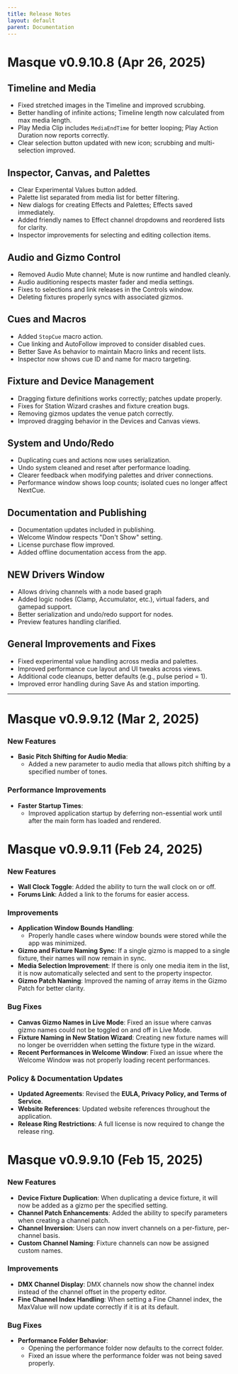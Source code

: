 ```yaml
---
title: Release Notes
layout: default
parent: Documentation
---
```

# Masque v0.9.10.8 (Apr 26, 2025)

## Timeline and Media
- Fixed stretched images in the Timeline and improved scrubbing.
- Better handling of infinite actions; Timeline length now calculated from max media length.
- Play Media Clip includes `MediaEndTime` for better looping; Play Action Duration now reports correctly.
- Clear selection button updated with new icon; scrubbing and multi-selection improved.

## Inspector, Canvas, and Palettes
- Clear Experimental Values button added.
- Palette list separated from media list for better filtering.
- New dialogs for creating Effects and Palettes; Effects saved immediately.
- Added friendly names to Effect channel dropdowns and reordered lists for clarity.
- Inspector improvements for selecting and editing collection items.

## Audio and Gizmo Control
- Removed Audio Mute channel; Mute is now runtime and handled cleanly.
- Audio auditioning respects master fader and media settings.
- Fixes to selections and link releases in the Controls window.
- Deleting fixtures properly syncs with associated gizmos.

## Cues and Macros
- Added `StopCue` macro action.
- Cue linking and AutoFollow improved to consider disabled cues.
- Better Save As behavior to maintain Macro links and recent lists.
- Inspector now shows cue ID and name for macro targeting.

## Fixture and Device Management
- Dragging fixture definitions works correctly; patches update properly.
- Fixes for Station Wizard crashes and fixture creation bugs.
- Removing gizmos updates the venue patch correctly.
- Improved dragging behavior in the Devices and Canvas views.

## System and Undo/Redo
- Duplicating cues and actions now uses serialization.
- Undo system cleaned and reset after performance loading.
- Clearer feedback when modifying palettes and driver connections.
- Performance window shows loop counts; isolated cues no longer affect NextCue.

## Documentation and Publishing
- Documentation updates included in publishing.
- Welcome Window respects "Don't Show" setting.
- License purchase flow improved.
- Added offline documentation access from the app.

## NEW Drivers Window
- Allows driving channels with a node based graph
- Added logic nodes (Clamp, Accumulator, etc.), virtual faders, and gamepad support.
- Better serialization and undo/redo support for nodes.
- Preview features handling clarified.

## General Improvements and Fixes
- Fixed experimental value handling across media and palettes.
- Improved performance cue layout and UI tweaks across views.
- Additional code cleanups, better defaults (e.g., pulse period = 1).
- Improved error handling during Save As and station importing.

---

# Masque v0.9.9.12 (Mar 2, 2025)

### New Features  
- **Basic Pitch Shifting for Audio Media**:  
  - Added a new parameter to audio media that allows pitch shifting by a specified number of tones.  

### Performance Improvements  
- **Faster Startup Times**:  
  - Improved application startup by deferring non-essential work until after the main form has loaded and rendered.  

# Masque v0.9.9.11 (Feb 24, 2025)

### New Features  
- **Wall Clock Toggle**: Added the ability to turn the wall clock on or off.  
- **Forums Link**: Added a link to the forums for easier access.  

### Improvements  
- **Application Window Bounds Handling**:  
  - Properly handle cases where window bounds were stored while the app was minimized.  
- **Gizmo and Fixture Naming Sync**: If a single gizmo is mapped to a single fixture, their names will now remain in sync.  
- **Media Selection Improvement**: If there is only one media item in the list, it is now automatically selected and sent to the property inspector.  
- **Gizmo Patch Naming**: Improved the naming of array items in the Gizmo Patch for better clarity.  

### Bug Fixes  
- **Canvas Gizmo Names in Live Mode**: Fixed an issue where canvas gizmo names could not be toggled on and off in Live Mode.  
- **Fixture Naming in New Station Wizard**: Creating new fixture names will no longer be overridden when setting the fixture type in the wizard.  
- **Recent Performances in Welcome Window**: Fixed an issue where the Welcome Window was not properly loading recent performances.  

### Policy & Documentation Updates  
- **Updated Agreements**: Revised the **EULA, Privacy Policy, and Terms of Service**.  
- **Website References**: Updated website references throughout the application.  
- **Release Ring Restrictions**: A full license is now required to change the release ring.  

# Masque v0.9.9.10 (Feb 15, 2025)

### New Features  
- **Device Fixture Duplication**: When duplicating a device fixture, it will now be added as a gizmo per the specified setting.  
- **Channel Patch Enhancements**: Added the ability to specify parameters when creating a channel patch.  
- **Channel Inversion**: Users can now invert channels on a per-fixture, per-channel basis.  
- **Custom Channel Naming**: Fixture channels can now be assigned custom names.  

### Improvements  
- **DMX Channel Display**: DMX channels now show the channel index instead of the channel offset in the property editor.  
- **Fine Channel Index Handling**: When setting a Fine Channel index, the MaxValue will now update correctly if it is at its default.  

### Bug Fixes  
- **Performance Folder Behavior**:  
  - Opening the performance folder now defaults to the correct folder.  
  - Fixed an issue where the performance folder was not being saved properly.  
